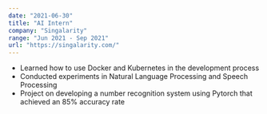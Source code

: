 ```yaml
---
date: "2021-06-30"
title: "AI Intern"
company: "Singalarity"
range: "Jun 2021 - Sep 2021"
url: "https://singalarity.com/"
---
```


- Learned how to use Docker and Kubernetes in the development process
- Conducted experiments in Natural Language Processing and Speech Processing
- Project on developing a number recognition system using Pytorch that achieved an 85% accuracy rate
